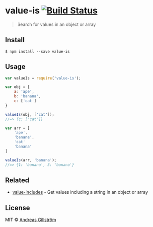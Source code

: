 # value-is [![Build Status](https://travis-ci.org/gillstrom/value-is.svg?branch=master)](https://travis-ci.org/gillstrom/value-is)

> Search for values in an object or array


## Install

```
$ npm install --save value-is
```


## Usage

```js
var valueIs = require('value-is');

var obj = {
	a: 'ape',
	b: 'banana',
	c: ['cat']
}

valueIs(obj, ['cat']);
//=> {c: ['cat']}

var arr = [
	'ape',
	'banana',
	'cat'
	'banana'
]

valueIs(arr, 'banana');
//=> {1: 'banana', 3: 'banana'}
```


## Related

* [value-includes](https://github.com/gillstrom/value-includes) - Get values including a string in an object or array


## License

MIT © [Andreas Gillström](http://github.com/gillstrom)
